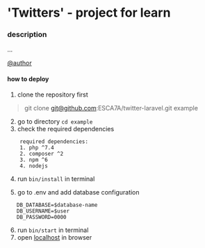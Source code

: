 # 'Twitters' - project for learn

### description
...

[@author](https://github.com/ESCA7A)
####  how to deploy

1. clone the repository first
> git clone git@github.com:ESCA7A/twitter-laravel.git example
2. go to directory `cd example`
3. check the required dependencies

```
    required dependencies:
    1. php ^7.4
    2. composer ^2
    3. npm ^6
    4. nodejs
```

4. run `bin/install` in terminal

5. go to .env and add database configuration 

```
   DB_DATABASE=$database-name
   DB_USERNAME=$user
   DB_PASSWORD=0000
```

6. run `bin/start` in terminal
7. open [localhost](http://localhost:8000) in browser
